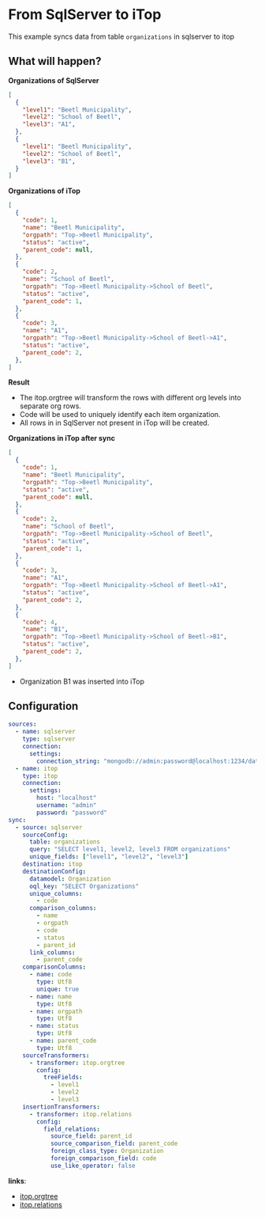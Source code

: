 
# From SqlServer to iTop
This example syncs data from table `organizations` in sqlserver to itop

## What will happen?
**Organizations of SqlServer**

```json
[
  {
    "level1": "Beetl Municipality",
    "level2": "School of Beetl",
    "level3": "A1",
  },
  {
    "level1": "Beetl Municipality",
    "level2": "School of Beetl",
    "level3": "B1",
  }
]
```

**Organizations of iTop**

```json
[
  {
    "code": 1,
    "name": "Beetl Municipality",
    "orgpath": "Top->Beetl Municipality",
    "status": "active",
    "parent_code": null,
  },
  {
    "code": 2,
    "name": "School of Beetl",
    "orgpath": "Top->Beetl Municipality->School of Beetl",
    "status": "active",
    "parent_code": 1,
  },
  {
    "code": 3,
    "name": "A1",
    "orgpath": "Top->Beetl Municipality->School of Beetl->A1",
    "status": "active",
    "parent_code": 2,
  },
]
```

**Result**
- The itop.orgtree will transform the rows with different org levels into separate org rows.
- Code will be used to uniquely identify each item organization.
- All rows in in SqlServer not present in iTop will be created.


**Organizations in iTop after sync**

```json
[
  {
    "code": 1,
    "name": "Beetl Municipality",
    "orgpath": "Top->Beetl Municipality",
    "status": "active",
    "parent_code": null,
  },
  {
    "code": 2,
    "name": "School of Beetl",
    "orgpath": "Top->Beetl Municipality->School of Beetl",
    "status": "active",
    "parent_code": 1,
  },
  {
    "code": 3,
    "name": "A1",
    "orgpath": "Top->Beetl Municipality->School of Beetl->A1",
    "status": "active",
    "parent_code": 2,
  },
  {
    "code": 4,
    "name": "B1",
    "orgpath": "Top->Beetl Municipality->School of Beetl->B1",
    "status": "active",
    "parent_code": 2,
  },
]
```
- Organization B1 was inserted into iTop

## Configuration

```yaml
sources:
  - name: sqlserver
    type: sqlserver
    connection:
      settings:
        connection_string: "mongodb://admin:password@localhost:1234/database"
  - name: itop
    type: itop
    connection:
      settings:
        host: "localhost"
        username: "admin"
        password: "password"
sync:
  - source: sqlserver
    sourceConfig:
      table: organizations
      query: "SELECT level1, level2, level3 FROM organizations"
      unique_fields: ["level1", "level2", "level3"]
    destination: itop
    destinationConfig:
      datamodel: Organization
      oql_key: "SELECT Organizations"
      unique_columns:
        - code
      comparison_columns:
        - name
        - orgpath
        - code
        - status
        - parent_id
      link_columns:
        - parent_code
    comparisonColumns:
      - name: code
        type: Utf8
        unique: true
      - name: name
        type: Utf8
      - name: orgpath
        type: Utf8
      - name: status
        type: Utf8
      - name: parent_code
        type: Utf8
    sourceTransformers:
      - transformer: itop.orgtree
        config:
          treeFields: 
            - level1
            - level2
            - level3
    insertionTransformers:
      - transformer: itop.relations
        config:
          field_relations: 
            source_field: parent_id
            source_comparison_field: parent_code
            foreign_class_type: Organization
            foreign_comparison_field: code
            use_like_operator: false

```
**links**:
- [itop.orgtree](/transformers/itop.html#orgtree)
- [itop.relations](/transformers/itop.html#relations)